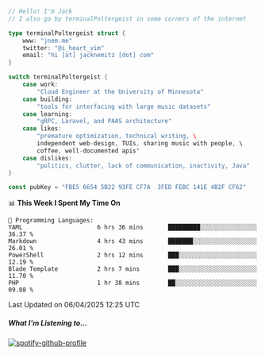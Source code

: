 ```go
// Hello! I'm Jack
// I also go by terminalPoltergeist in some corners of the internet

type terminalPoltergeist struct {
    www: "jnem.me"
    twitter: "@i_heart_vim"
    email: "hi [at] jacknemitz [dot] com"
}

switch terminalPoltergeist {
    case work:
        "Cloud Engineer at the University of Minnesota"
    case building:
        "tools for interfacing with large music datasets"
    case learning:
        "gRPC, Laravel, and PAAS architecture"
    case likes:
        "premature optimization, technical writing, \
        independent web-design, TUIs, sharing music with people, \
        coffee, well-documented apis"
    case dislikes:
        "politics, clutter, lack of communication, inactivity, Java"
}

const pubKey = "FBE5 6654 5B22 93FE CF7A  3FED FEBC 141E 4B2F CF62"
```

<!--START_SECTION:waka-->
📊 **This Week I Spent My Time On** 

```text
💬 Programming Languages: 
YAML                     6 hrs 36 mins       █████████░░░░░░░░░░░░░░░░   36.37 % 
Markdown                 4 hrs 43 mins       ███████░░░░░░░░░░░░░░░░░░   26.01 % 
PowerShell               2 hrs 12 mins       ███░░░░░░░░░░░░░░░░░░░░░░   12.19 % 
Blade Template           2 hrs 7 mins        ███░░░░░░░░░░░░░░░░░░░░░░   11.70 % 
PHP                      1 hr 38 mins        ██░░░░░░░░░░░░░░░░░░░░░░░   09.08 % 
```


 Last Updated on 06/04/2025 12:25 UTC
<!--END_SECTION:waka-->

##### What I'm Listening to...

[![spotify-github-profile](https://jnem.me/listening-item?maxAge=2592000)](https://jnem.me/listening)
